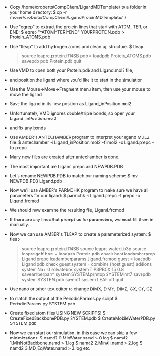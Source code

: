 * Copy /home/croberts/CompChem/LigandMDTemplate/ to a folder in your home directory:
  $ cp -r /home/croberts/CompChem/LigandProteinMDTemplate/ ./

* Use "egrep" to extract the protein lines that start with ATOM, TER, or END:
     $ egrep "^ATOM|^TER|^END" YOURPROTEIN.pdb > Protein_ATOMS.pdb

* Use "tleap" to add hydrogen atoms and clean up structure.
     $ tleap
     > source leaprc.protein.ff14SB
     > pdb = loadpdb Protein_ATOMS.pdb
     > savepdb pdb Protein.pdb
     > quit

* Use VMD to open both your Protein.pdb and Ligand.mol2 file,
*   and position the ligand where you'd like it to start in the simulation
* Use the Mouse->Move->Fragment menu item, then use your mouse to move the ligand
* Save the ligand in its new position as Ligand_inPosition.mol2
* Unfortunately, VMD ignores double/triple bonds, so open your Ligand_inPosition.mol2
*   and fix any bonds

* Use AMBER's ANTECHAMBER program to interpret your ligand MOL2 file:
  $ antechamber -i Ligand_inPosition.mol2 -fi mol2 -o Ligand.prepc -fo prepc

* Many new files are created after antechamber is done.
* The most important are Ligand.prepc and NEWPDB.PDB
* Let's rename NEWPDB.PDB to match our naming scheme:
  $ mv NEWPDB.PDB Ligand.pdb

* Now we'll use AMBER's PARMCHK program to make sure we have all parameters for our ligand:
  $ parmchk -i Ligand.prepc -f prepc -o Ligand.frcmod

* We should now examine the resulting file, Ligand.frcmod
* If there are any lines that prompt us for parameters, we must fill them in manually.

* Now we can use AMBER's TLEAP to create a parameterized system:
  $ tleap
  > source leaprc.protein.ff14SB
  > source leaprc.water.tip3p
  > source leaprc.gaff
  > host = loadpdb Protein.pdb
  > check host
  > loadamberprep Ligand.prepc
  > loadamberparams Ligand.frcmod
  > guest = loadpdb Ligand.pdb
  > check guest
  > system = combine {host guest}
  > addions system Na+ 0
  > solvatebox system TIP3PBOX 15 0.8
  > saveamberparm system SYSTEM.prmtop SYSTEM.rst7
  > savepdb system SYSTEM.pdb
  > saveoff system LEAP.off
  > quit

* Use nano or other text editor to change DIMX, DIMY, DIMZ, CX, CY, CZ
* to match the output of the PeriodicParams.py script
  $ PeriodicParams.py SYSTEM.pdb

* Create fixed atom files USING NEW SCRIPTS!
  $ CreateFixedBackbonePDB.py SYSTEM.pdb
  $ CreateMobileWaterPDB.py SYSTEM.pdb

* Now we can start our simulation, in this case we can skip a few minimizations:
  $ namd2 0.MinWater.namd > 0.log
  $ namd2 1.MinNotBackbone.namd > 1.log
  $ namd2 2.MinAll.namd > 2.log
  $ namd2 3.MD_EqWater.namd > 3.log
  etc.
